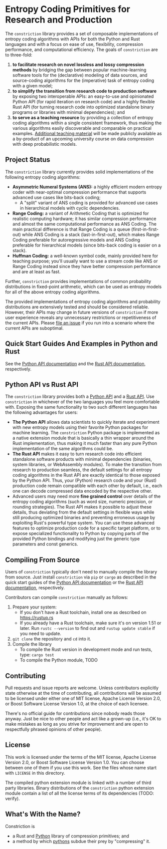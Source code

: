 # Entropy Coding Primitives for Research and Production

The `constriction` library provides a set of composable implementations of entropy coding
algorithms with APIs for both the Python and Rust languages and with a focus on ease of use,
flexibility, compression performance, and computational efficiency. The goals of
`constriction` are to three-fold:

1. **to facilitate research on novel lossless and lossy compression methods** by bridging
   the gap between popular machine-learning software tools for the (declarative) modeling of
   data sources, and source-coding algorithms for the (imperative) task of entropy coding
   with a given model;
2. **to simplify the transition from research code to production software** by exposing two
   interoperable APIs: an easy-to-use and opinionated Python API (for rapid iteration on
   research code) and a highly flexible Rust API (for turning research code into optimized
   standalone binary programs or libraries with minimal dependencies); and
3. **to serve as a teaching resource** by providing a collection of entropy coding
   algorithms within a single consistent framework, thus making the various algorithms
   easily discoverable and comparable on practical examples. [Additional teaching
   material](https://robamler.github.io/teaching/compress21/) will be made publicly
   available as a by-product of an upcoming university course on data compression with deep
   probabilistic models.

## Project Status

The `constriction` library currently provides solid implementations of the following entropy
coding algorithms:

- **Asymmetric Numeral Systems (ANS):** a highly efficient modern entropy coder with
  near-optimal compression performance that supports advanced use cases like bits-back
  coding;
  - A "split" variant of ANS coding is provided for advanced use cases in hierarchical
    models with cyclic dependencies.
- **Range Coding:** a variant of Arithmetic Coding that is optimized for realistic computing
  hardware; it has similar compression performance and almost the same computational
  performance as ANS Coding. The main practical difference is that Range Coding is a queue
  (first-in-first-out) while ANS Coding is a stack (last-in-first-out), which makes Range
  Coding preferable for autoregressive models and ANS Coding preferable for hierarchical
  models (since bits-back coding is easier on a stack).
- **Huffman Coding:** a well-known symbol code, mainly provided here for teaching purpose;
  you'll usually want to use a stream code like ANS or Range Coding instead since they have
  better compression performance and are at least as fast.

Further, `constriction` provides implementations of common probability distributions in
fixed-point arithmetic, which can be used as entropy models for all of the above entropy
coding algorithms.

The provided implementations of entropy coding algorithms and probability distributions are
extensively tested and should be considered reliable. However, their APIs may change in
future versions of `constriction` if more user experience reveals any unnecessary
restrictions or repetitiveness of the current APIs. Please [file an
issue](https://github.com/bamler-lab/constriction/issues) if you run into a scenario where
the current APIs are suboptimal.

## Quick Start Guides And Examples in Python and Rust

See the [Python API documentation](https://bamler-lab.github.io/constriction/apidoc/python/)
and the [Rust API documentation](https://bamler-lab.github.io/constriction/apidoc/rust/),
respectively.

## Python API vs Rust API

The `constriction` library provides both a [Python
API](https://bamler-lab.github.io/constriction/apidoc/python/) and a [Rust
API](https://bamler-lab.github.io/constriction/apidoc/rust/). Use `constriction` in
whichever of the two languages you feel more comfortable with. Exposing the same
functionality to two such different languages has the following advantages for users:

- **The Python API** allows data scientists to quickly iterate and experiment with new
  entropy models using their favorite Python packages for machine learning. The
  `constriction` Python package is implemented as a native extension module that is
  basically a thin wrapper around the Rust implementation, thus making it much faster than
  any pure Python implementation of the same algorithms could be.
- **The Rust API** makes it easy to turn research code into efficient standalone software
  products with minimal dependencies (binaries, system libraries, or WebAssembly modules).
  To make the transition from research to production seamless, the default settings for all
  entropy coding algorithms in the Rust API are exactly identical to those exposed by the
  Python API. Thus, your (Python) research code and your (Rust) production code remain
  compatible with each other by default, i.e., each one can decode compressed data encoded
  by the respective other.
- Advanced users may need more **fine grained control** over details of the entropy coding
  algorithms (such as word size, numeric precision, or rounding strategies). The Rust API
  makes it possible to adjust these details, thus deviating from the default settings in
  flexible ways while still producing optimized binaries and preventing erroneous usage by
  exploiting Rust's powerful type system. You can use these advanced features to optimize
  production code for a specific target platform, or to expose specialized functionality to
  Python by copying parts of the provided Python bindings and modifying just the generic
  type parameters and const generics.

## Compiling From Source

Users of `constriction` typically don't need to manually compile the library from source.
Just install `constriction` via `pip` or `cargo` as described in the quick start guides of
the [Python API documentation](https://bamler-lab.github.io/constriction/apidoc/python/) or
the [Rust API documentation](https://bamler-lab.github.io/constriction/apidoc/rust/),
respectively.

Contributors can compile `constriction` manually as follows:

1. Prepare your system:
   - If you don't have a Rust toolchain, install one as described on <https://rustup.rs>
   - If you already have a Rust toolchain, make sure it's on version 1.51 or later. Run
     `rustc --version` to find out and `rustup update stable` if you need to update.
2. `git clone` the repository and `cd` into it.
3. Compile the library
   - To compile the Rust version in development mode and run tests, type: `cargo test`
   - To compile the Python module, TODO

## Contributing

Pull requests and issue reports are welcome. Unless contributors explicitly state otherwise
at the time of contributing, all contributions will be assumed to be licensed under either
one of MIT license, Apache License Version 2.0, or Boost Software License Version 1.0, at
the choice of each licensee.

There's no official guide for contributions since nobody reads those anyway. Just be nice to
other people and act like a grown-up (i.e., it's OK to make mistakes as long as you strive
for improvement and are open to respectfully phrased opinions of other people).

## License

This work is licensed under the terms of the MIT license, Apache License Version 2.0, or
Boost Software License Version 1.0. You can choose between one of them if you use this work.
See the files whose name start with `LICENSE` in this directory.

The compiled python extension module is linked with a number of third party libraries.
Binary distributions of the `constriction` python extension module contain a list of all the
license terms of its dependencies (TODO: verify).

## What's With the Name?

Constriction is

- a Rust and [Python](https://en.wikipedia.org/wiki/Python_(programming_language)) library
  of compression primitives; and
- a method by which [pythons](https://en.wikipedia.org/wiki/Pythonidae) subdue their prey by
  "compressing" it.
